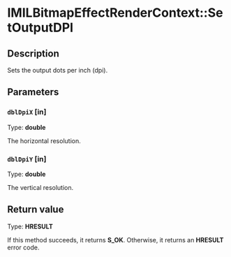 # IMILBitmapEffectRenderContext::SetOutputDPI

## Description

Sets the output dots per inch (dpi).

## Parameters

### `dblDpiX` [in]

Type: **double**

The horizontal resolution.

### `dblDpiY` [in]

Type: **double**

The vertical resolution.

## Return value

Type: **HRESULT**

If this method succeeds, it returns **S_OK**. Otherwise, it returns an **HRESULT** error code.
